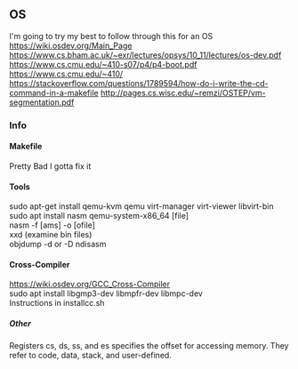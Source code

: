 ## OS
I'm going to try my best to follow through this for an OS <br/>
https://wiki.osdev.org/Main_Page <br/>
https://www.cs.bham.ac.uk/~exr/lectures/opsys/10_11/lectures/os-dev.pdf <br/>
https://www.cs.cmu.edu/~410-s07/p4/p4-boot.pdf <br/>
https://www.cs.cmu.edu/~410/
https://stackoverflow.com/questions/1789594/how-do-i-write-the-cd-command-in-a-makefile
http://pages.cs.wisc.edu/~remzi/OSTEP/vm-segmentation.pdf

### Info
#### Makefile
Pretty Bad I gotta fix it

#### Tools
sudo apt-get install qemu-kvm qemu virt-manager virt-viewer libvirt-bin <br/>
sudo apt install nasm
qemu-system-x86\_64 [file] <br/>
nasm -f [ams] -o [ofile] <br/>
xxd (examine bin files) <br/>
objdump -d or -D
ndisasm

#### Cross-Compiler
https://wiki.osdev.org/GCC_Cross-Compiler <br/>
sudo apt install libgmp3-dev libmpfr-dev libmpc-dev <br/>
Instructions in installcc.sh <br/>

##### Other
Registers cs, ds, ss, and es specifies the offset for accessing memory. They refer to 
code, data, stack, and user-defined. 

